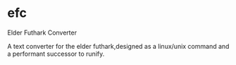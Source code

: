 # efc
Elder Futhark Converter

A text converter for the elder futhark,designed as a linux/unix command and a performant successor to runify.



